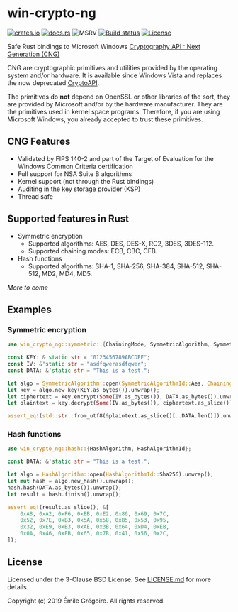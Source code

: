 # win-crypto-ng

[![crates.io](https://img.shields.io/crates/v/win-crypto-ng.svg)](https://crates.io/crates/win-crypto-ng)
[![docs.rs](https://docs.rs/win-crypto-ng/badge.svg)](https://docs.rs/crate/win-crypto-ng)
![MSRV](https://img.shields.io/badge/rustc-1.37+-blue.svg)
[![Build status](https://github.com/emgre/win-crypto-ng/workflows/CI/badge.svg)](https://github.com/emgre/win-crypto-ng/actions)
[![License](https://img.shields.io/github/license/emgre/win-crypto-ng)](https://github.com/emgre/win-crypto-ng/blob/master/LICENSE.md)

Safe Rust bindings to Microsoft Windows
[Cryptography API : Next Generation (CNG)](https://docs.microsoft.com/en-us/windows/win32/seccng/cng-portal)

CNG are cryptographic primitives and utilities provided by the operating system and/or hardware. It is available since
Windows Vista and replaces the now deprecated
[CryptoAPI](https://docs.microsoft.com/fr-fr/windows/win32/seccrypto/cryptography-portal).

The primitives do **not** depend on OpenSSL or other libraries of the sort, they are provided by Microsoft and/or by
the hardware manufacturer. They are the primitives used in kernel space programs. Therefore, if you are using Microsoft
Windows, you already accepted to trust these primitives.

## CNG Features

- Validated by FIPS 140-2 and part of the Target of Evaluation for the Windows Common Criteria certification
- Full support for NSA Suite B algorithms
- Kernel support (not through the Rust bindings)
- Auditing in the key storage provider (KSP)
- Thread safe

## Supported features in Rust
- Symmetric encryption
  - Supported algorithms: AES, DES, DES-X, RC2, 3DES, 3DES-112.
  - Supported chaining modes: ECB, CBC, CFB.
- Hash functions
  - Supported algorithms: SHA-1, SHA-256, SHA-384, SHA-512, SHA-512, MD2, MD4, MD5.

*More to come*

## Examples

### Symmetric encryption

```rust
use win_crypto_ng::symmetric::{ChainingMode, SymmetricAlgorithm, SymmetricAlgorithmId};

const KEY: &'static str = "0123456789ABCDEF";
const IV: &'static str = "asdfqwerasdfqwer";
const DATA: &'static str = "This is a test.";

let algo = SymmetricAlgorithm::open(SymmetricAlgorithmId::Aes, ChainingMode::Cbc).unwrap();
let key = algo.new_key(KEY.as_bytes()).unwrap();
let ciphertext = key.encrypt(Some(IV.as_bytes()), DATA.as_bytes()).unwrap();
let plaintext = key.decrypt(Some(IV.as_bytes()), ciphertext.as_slice()).unwrap();

assert_eq!(std::str::from_utf8(&plaintext.as_slice()[..DATA.len()]).unwrap(), DATA);
```

### Hash functions

```rust
use win_crypto_ng::hash::{HashAlgorithm, HashAlgorithmId};

const DATA: &'static str = "This is a test.";

let algo = HashAlgorithm::open(HashAlgorithmId::Sha256).unwrap();
let mut hash = algo.new_hash().unwrap();
hash.hash(DATA.as_bytes()).unwrap();
let result = hash.finish().unwrap();

assert_eq!(result.as_slice(), &[
    0xA8, 0xA2, 0xF6, 0xEB, 0xE2, 0x86, 0x69, 0x7C,
    0x52, 0x7E, 0xB3, 0x5A, 0x58, 0xB5, 0x53, 0x95,
    0x32, 0xE9, 0xB3, 0xAE, 0x3B, 0x64, 0xD4, 0xEB,
    0x0A, 0x46, 0xFB, 0x65, 0x7B, 0x41, 0x56, 0x2C,
]);
```

## License

Licensed under the 3-Clause BSD License. See [LICENSE.md](LICENSE.md) for more details.

Copyright (c) 2019 Émile Grégoire. All rights reserved.
